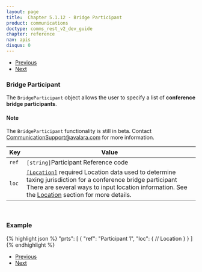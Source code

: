 ```yaml
---
layout: page
title:  Chapter 5.1.12 - Bridge Participant
product: communications
doctype: comms_rest_v2_dev_guide
chapter: reference
nav: apis
disqus: 0
---
```


<ul class="pager">
  <li class="previous"><a href="/communications/dev-guide_rest_v2/reference/bridge-data/"><i class="glyphicon glyphicon-chevron-left"></i>Previous</a></li>
  <li class="next"><a href="/communications/dev-guide_rest_v2/reference/key-value-pair/">Next<i class="glyphicon glyphicon-chevron-right"></i></a></li>
</ul>

<h3>Bridge Participant</h3>

The <code>BridgeParticipant</code> object allows the user to specify a list of <b>conference bridge participants</b>.

<h4>Note</h4>
The <code>BridgeParticipant</code> functionality is still in beta.  Contact <a class="dev-guide-link" href="mailto:CommunicationSupport@avalara.com">CommunicationSupport@avalara.com</a> for more information.

<div class="mobile-table">
  <table class="styled-table">
    <thead>
      <tr>
        <th>Key</th>
        <th>Value</th>
      </tr>
    </thead>
    <tbody>
      <tr>
        <td><code>ref</code></td>
        <td><code>[string]</code>Participant Reference code</td>
      </tr>
      <tr>
        <td><code>loc</code></td>
        <td><a class="dev-guide-link" href="/communications/dev-guide_rest_v2/reference/location/"><code>[Location]</code></a> <span class="t5">required</span> Location data used to determine taxing jurisdiction for a conference bridge participant
          <br>
          There are several ways to input location information. See the <a class="dev-guide-link" href="/communications/dev-guide_rest_v2/reference/location/">Location</a> section for more details.
        </td>
      </tr>
    </tbody>
  </table>
</div>
<br>

<h3>Example</h3>

{% highlight json %}
"prts": [
  {
    "ref": "Participant 1",
    "loc": {
      // Location
    }
  }
]
{% endhighlight %}

<ul class="pager">
  <li class="previous"><a href="/communications/dev-guide_rest_v2/reference/bridge-data/"><i class="glyphicon glyphicon-chevron-left"></i>Previous</a></li>
  <li class="next"><a href="/communications/dev-guide_rest_v2/reference/key-value-pair/">Next<i class="glyphicon glyphicon-chevron-right"></i></a></li>
</ul>